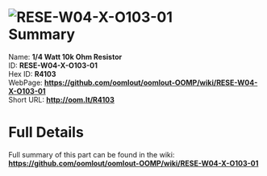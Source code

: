 
![RESE-W04-X-O103-01](https://github.com/oomlout/oomlout-OOMP/blob/master/parts/RESE-W04-X-O103-01/RESE-W04-X-O103-01_420.jpg)   
Summary
=================
  
Name: __1/4 Watt 10k Ohm Resistor__    
ID: __RESE-W04-X-O103-01__   
Hex ID: __R4103__   
WebPage: __https://github.com/oomlout/oomlout-OOMP/wiki/RESE-W04-X-O103-01__   
Short URL: __http://oom.lt/R4103__   

Full Details
==========================
Full summary of this part can be found in the wiki:   
__https://github.com/oomlout/oomlout-OOMP/wiki/RESE-W04-X-O103-01__    

